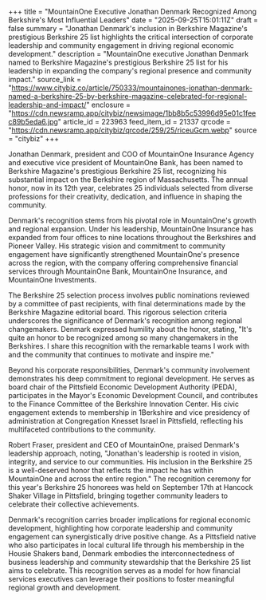 +++
title = "MountainOne Executive Jonathan Denmark Recognized Among Berkshire's Most Influential Leaders"
date = "2025-09-25T15:01:11Z"
draft = false
summary = "Jonathan Denmark's inclusion in Berkshire Magazine's prestigious Berkshire 25 list highlights the critical intersection of corporate leadership and community engagement in driving regional economic development."
description = "MountainOne executive Jonathan Denmark named to Berkshire Magazine's prestigious Berkshire 25 list for his leadership in expanding the company's regional presence and community impact."
source_link = "https://www.citybiz.co/article/750333/mountainones-jonathan-denmark-named-a-berkshire-25-by-berkshire-magazine-celebrated-for-regional-leadership-and-impact/"
enclosure = "https://cdn.newsramp.app/citybiz/newsimage/1bb8b5c53996d95e01c1feec89b5eda6.jpg"
article_id = 223963
feed_item_id = 21337
qrcode = "https://cdn.newsramp.app/citybiz/qrcode/259/25/riceuGcm.webp"
source = "citybiz"
+++

<p>Jonathan Denmark, president and COO of MountainOne Insurance Agency and executive vice president of MountainOne Bank, has been named to Berkshire Magazine's prestigious Berkshire 25 list, recognizing his substantial impact on the Berkshire region of Massachusetts. The annual honor, now in its 12th year, celebrates 25 individuals selected from diverse professions for their creativity, dedication, and influence in shaping the community.</p><p>Denmark's recognition stems from his pivotal role in MountainOne's growth and regional expansion. Under his leadership, MountainOne Insurance has expanded from four offices to nine locations throughout the Berkshires and Pioneer Valley. His strategic vision and commitment to community engagement have significantly strengthened MountainOne's presence across the region, with the company offering comprehensive financial services through MountainOne Bank, MountainOne Insurance, and MountainOne Investments.</p><p>The Berkshire 25 selection process involves public nominations reviewed by a committee of past recipients, with final determinations made by the Berkshire Magazine editorial board. This rigorous selection criteria underscores the significance of Denmark's recognition among regional changemakers. Denmark expressed humility about the honor, stating, "It's quite an honor to be recognized among so many changemakers in the Berkshires. I share this recognition with the remarkable teams I work with and the community that continues to motivate and inspire me."</p><p>Beyond his corporate responsibilities, Denmark's community involvement demonstrates his deep commitment to regional development. He serves as board chair of the Pittsfield Economic Development Authority (PEDA), participates in the Mayor's Economic Development Council, and contributes to the Finance Committee of the Berkshire Innovation Center. His civic engagement extends to membership in 1Berkshire and vice presidency of administration at Congregation Knesset Israel in Pittsfield, reflecting his multifaceted contributions to the community.</p><p>Robert Fraser, president and CEO of MountainOne, praised Denmark's leadership approach, noting, "Jonathan's leadership is rooted in vision, integrity, and service to our communities. His inclusion in the Berkshire 25 is a well-deserved honor that reflects the impact he has within MountainOne and across the entire region." The recognition ceremony for this year's Berkshire 25 honorees was held on September 17th at Hancock Shaker Village in Pittsfield, bringing together community leaders to celebrate their collective achievements.</p><p>Denmark's recognition carries broader implications for regional economic development, highlighting how corporate leadership and community engagement can synergistically drive positive change. As a Pittsfield native who also participates in local cultural life through his membership in the Housie Shakers band, Denmark embodies the interconnectedness of business leadership and community stewardship that the Berkshire 25 list aims to celebrate. This recognition serves as a model for how financial services executives can leverage their positions to foster meaningful regional growth and development.</p>